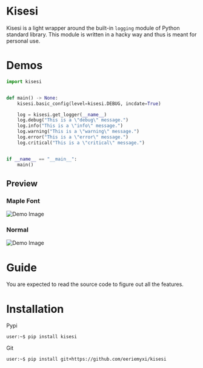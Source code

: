 # Kisesi
Kisesi is a light wrapper around the built-in `logging` module of Python standard library. This module is written in a hacky way and thus is meant for personal use.

# Demos
```python
import kisesi


def main() -> None:
    kisesi.basic_config(level=kisesi.DEBUG, incdate=True)

    log = kisesi.get_logger(__name__)
    log.debug("This is a \"debug\" message.")
    log.info("This is a \"info\" message.")
    log.warning("This is a \"warning\" message.")
    log.error("This is a \"error\" message.")
    log.critical("This is a \"critical\" message.")


if __name__ == "__main__":
    main()
```

## Preview
### Maple Font
![Demo Image](https://files.catbox.moe/wmmvsx.png)

### Normal
![Demo Image](https://files.catbox.moe/o9vvpw.png)

# Guide
You are expected to read the source code to figure out all the features.

# Installation
Pypi
```shell
user:~$ pip install kisesi
```
Git
```shell
user:~$ pip install git+https://github.com/eeriemyxi/kisesi
```
